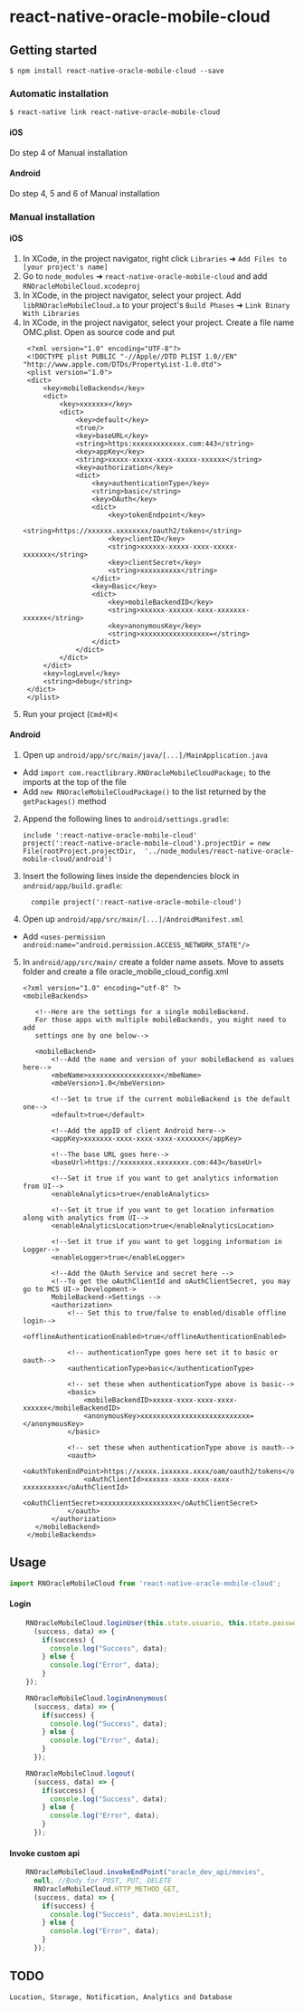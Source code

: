 
# react-native-oracle-mobile-cloud

## Getting started

`$ npm install react-native-oracle-mobile-cloud --save`

### Automatic installation

`$ react-native link react-native-oracle-mobile-cloud`

#### iOS
  Do step 4 of Manual installation

#### Android
  Do step 4, 5 and 6 of Manual installation


### Manual installation

#### iOS

1. In XCode, in the project navigator, right click `Libraries` ➜ `Add Files to [your project's name]`
2. Go to `node_modules` ➜ `react-native-oracle-mobile-cloud` and add `RNOracleMobileCloud.xcodeproj`
3. In XCode, in the project navigator, select your project. Add `libRNOracleMobileCloud.a` to your project's `Build Phases` ➜ `Link Binary With Libraries`
4. In XCode, in the project navigator, select your project. Create a file name OMC.plist. Open as source code and put
   ```
    <?xml version="1.0" encoding="UTF-8"?>
    <!DOCTYPE plist PUBLIC "-//Apple//DTD PLIST 1.0//EN" "http://www.apple.com/DTDs/PropertyList-1.0.dtd">
    <plist version="1.0">
    <dict>
    	<key>mobileBackends</key>
    	<dict>
    		<key>xxxxxxx</key>
    		<dict>
    			<key>default</key>
    			<true/>
    			<key>baseURL</key>
    			<string>https:xxxxxxxxxxxxx.com:443</string>
    			<key>appKey</key>
    			<string>xxxxx-xxxxx-xxxx-xxxxx-xxxxxx</string>
    			<key>authorization</key>
    			<dict>
    				<key>authenticationType</key>
    				<string>basic</string>
    				<key>OAuth</key>
    				<dict>
    					<key>tokenEndpoint</key>
    					<string>https://xxxxxx.xxxxxxxx/oauth2/tokens</string>
    					<key>clientID</key>
    					<string>xxxxxx-xxxxx-xxxx-xxxxx-xxxxxxx</string>
    					<key>clientSecret</key>
    					<string>xxxxxxxxxx</string>
    				</dict>
    				<key>Basic</key>
    				<dict>
    					<key>mobileBackendID</key>
    					<string>xxxxxx-xxxxxx-xxxx-xxxxxxx-xxxxxx</string>
    					<key>anonymousKey</key>
    					<string>xxxxxxxxxxxxxxxxx=</string>
    				</dict>
    			</dict>
    		</dict>
    	</dict>
    	<key>logLevel</key>
    	<string>debug</string>
    </dict>
    </plist>
   ```
5. Run your project (`Cmd+R`)<

#### Android

1. Open up `android/app/src/main/java/[...]/MainApplication.java`
  - Add `import com.reactlibrary.RNOracleMobileCloudPackage;` to the imports at the top of the file
  - Add `new RNOracleMobileCloudPackage()` to the list returned by the `getPackages()` method
2. Append the following lines to `android/settings.gradle`:
  	```
  	include ':react-native-oracle-mobile-cloud'
  	project(':react-native-oracle-mobile-cloud').projectDir = new File(rootProject.projectDir, 	'../node_modules/react-native-oracle-mobile-cloud/android')
  	```
3. Insert the following lines inside the dependencies block in `android/app/build.gradle`:
  	```
      compile project(':react-native-oracle-mobile-cloud')
  	```
4. Open up `android/app/src/main/[...]/AndroidManifest.xml`
  - Add `<uses-permission android:name="android.permission.ACCESS_NETWORK_STATE"/>`

5. In `android/app/src/main/` create a folder name assets.
   Move to assets folder and create a file oracle_mobile_cloud_config.xml
   ```
   <?xml version="1.0" encoding="utf-8" ?>
   <mobileBackends>

      <!--Here are the settings for a single mobileBackend.
      For those apps with multiple mobileBackends, you might need to add
      settings one by one below-->

      <mobileBackend>
          <!--Add the name and version of your mobileBackend as values here-->
          <mbeName>xxxxxxxxxxxxxxxxxx</mbeName>
          <mbeVersion>1.0</mbeVersion>

          <!--Set to true if the current mobileBackend is the default one-->
          <default>true</default>

          <!--Add the appID of client Android here-->
          <appKey>xxxxxxx-xxxx-xxxx-xxxx-xxxxxxx</appKey>

          <!--The base URL goes here-->
          <baseUrl>https://xxxxxxxx.xxxxxxxx.com:443</baseUrl>

          <!--Set it true if you want to get analytics information from UI-->
          <enableAnalytics>true</enableAnalytics>

          <!--Set it true if you want to get location information along with analytics from UI-->
          <enableAnalyticsLocation>true</enableAnalyticsLocation>

          <!--Set it true if you want to get logging information in Logger-->
          <enableLogger>true</enableLogger>

          <!--Add the OAuth Service and secret here -->
          <!--To get the oAuthClientId and oAuthClientSecret, you may go to MCS UI-> Development->
          MobileBackend->Settings -->
          <authorization>
              <!-- Set this to true/false to enabled/disable offline login-->
              <offlineAuthenticationEnabled>true</offlineAuthenticationEnabled>

              <!-- authenticationType goes here set it to basic or oauth-->
              <authenticationType>basic</authenticationType>

              <!-- set these when authenticationType above is basic-->
              <basic>
                  <mobileBackendID>xxxxx-xxxx-xxxx-xxxx-xxxxxx</mobileBackendID>
                  <anonymousKey>xxxxxxxxxxxxxxxxxxxxxxxxxxx=</anonymousKey>
              </basic>

              <!-- set these when authenticationType above is oauth-->
              <oauth>
                  <oAuthTokenEndPoint>https://xxxxx.ixxxxxx.xxxx/oam/oauth2/tokens</oAuthTokenEndPoint>
                  <oAuthClientId>xxxxxx-xxxx-xxxx-xxxx-xxxxxxxxxx</oAuthClientId>
                  <oAuthClientSecret>xxxxxxxxxxxxxxxxxxx</oAuthClientSecret>
              </oauth>
          </authorization>
      </mobileBackend>
    </mobileBackends>
   ```

## Usage
```javascript
import RNOracleMobileCloud from 'react-native-oracle-mobile-cloud';
```

#### Login
```javascript
    RNOracleMobileCloud.loginUser(this.state.usuario, this.state.password,
      (success, data) => {
        if(success) {
          console.log("Success", data);
        } else {
          console.log("Error", data);
        }
    });

    RNOracleMobileCloud.loginAnonymous(
      (success, data) => {
        if(success) {
          console.log("Success", data);
        } else {
          console.log("Error", data);
        }
      });

    RNOracleMobileCloud.logout(
      (success, data) => {
        if(success) {
          console.log("Success", data);
        } else {
          console.log("Error", data);
        }
      });
```

#### Invoke custom api
```javascript
    RNOracleMobileCloud.invokeEndPoint("oracle_dev_api/movies",
      null, //Body for POST, PUT, DELETE
      RNOracleMobileCloud.HTTP_METHOD_GET,
      (success, data) => {
        if(success) {
          console.log("Success", data.moviesList);          
        } else {
          console.log("Error", data);
        }
      });
```

## TODO
  `Location, Storage, Notification, Analytics and Database`
